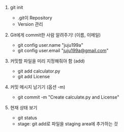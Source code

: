 1. git init
    - .git이 Repository
    - Version 관리

2. Git에게 commit한 사람 알려주기! (이름, 이메일)
    - git config user.name "juju199a"
    - git config user.email "juju199a@gmail.com"

3. 커밋할 파일을 미리 지정해줘야 함 (add)
    - git add calculator.py
    - git add License

4. 커밋 메시지 남기기 (옵션 -m)
    - git commit -m "Create calculate.py and License"

5. 현재 상태 보기
    - git status
    - stage: git add로 파일을 staging area에 추가하는 것
    


